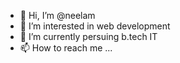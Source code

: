 - 👋 Hi, I’m @neelam
- 👀 I’m interested in web development
- 🌱 I’m currently persuing b.tech IT
- 📫 How to reach me ...

<!---
neelam2004962/neelam2004962 is a ✨ special ✨ repository because its `README.md` (this file) appears on your GitHub profile.
You can click the Preview link to take a look at your changes.
--->
